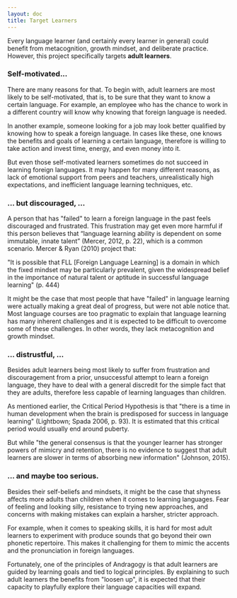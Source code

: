 ```yaml
---
layout: doc
title: Target Learners
---
```


Every language learner (and certainly every learner in general) could benefit from metacognition, growth mindset, and deliberate practice. However, this project specifically targets **adult learners**.

### Self-motivated...

There are many reasons for that. To begin with, adult learners are most likely to be self-motivated, that is, to be sure that they want to know a certain language. For example, an employee who has the chance to work in a different country will know why knowing that foreign language is needed. 

In another example, someone looking for a job may look better qualified by knowing how to speak a foreign language. In cases like these, one knows the benefits and goals of learning a certain language, therefore is willing to take action and invest time, energy, and even money into it.

But even those self-motivated learners sometimes do not succeed in learning foreign languages. It may happen for many different reasons, as lack of emotional support from peers and teachers, unrealistically high expectations, and inefficient language learning techniques, etc.

### … but discouraged, ...

A person that has "failed" to learn a foreign language in the past feels discouraged and frustrated. This frustration may get even more harmful if this person believes that “language learning ability is dependent on some immutable, innate talent” (Mercer, 2012, p. 22), which is a common scenario. Mercer & Ryan (2010) project that: 

"It is possible that FLL [Foreign Language Learning] is a domain in which the fixed mindset may be particularly prevalent, given the widespread belief in the importance of natural talent or aptitude in successful language learning" (p. 444)

It might be the case that most people that have "failed" in language learning were actually making a great deal of progress, but were not able notice that. Most language courses are too pragmatic to explain that language learning has many inherent challenges and it is expected to be difficult to overcome some of these challenges. In other words, they lack metacognition and growth mindset.

### … distrustful, … 

Besides adult learners being most likely to suffer from frustration and discouragement from a prior, unsuccessful attempt to learn a foreign language, they have to deal with a general discredit for the simple fact that they are adults, therefore less capable of learning languages than children.

As mentioned earlier, the Critical Period Hypothesis is that "there is a time in human development when the brain is predisposed for success in language learning" (Lightbown; Spada 2006, p. 93).  It is estimated that this critical period would usually end around puberty.

But while "the general consensus is that the younger learner has stronger powers of mimicry and retention, there is no evidence to suggest that adult learners are slower in terms of absorbing new information" (Johnson, 2015). 

### … and maybe too serious.

Besides their self-beliefs and mindsets, it might be the case that shyness affects more adults than children when it comes to learning languages. Fear of feeling and looking silly, resistance to trying new approaches, and concerns with making mistakes can explain a harsher, stricter approach.

For example, when it comes to speaking skills, it is hard for most adult learners to experiment with produce sounds that go beyond their own phonetic repertoire. This makes it challenging for them to mimic the accents and the pronunciation in foreign languages.

Fortunately, one of the principles of Andragogy is that adult learners are guided by learning goals and tied to logical principles. By explaining to such adult learners the benefits from "loosen up", it is expected that their capacity to playfully explore their language capacities will expand.